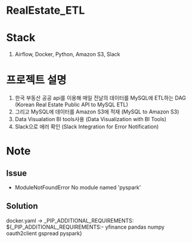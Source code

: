 # RealEstate_ETL

# Stack
1. Airflow, Docker, Python, Amazon S3, Slack

# 프로젝트 설명
1. 한국 부동산 공공 api를 이용해 매일 전날의 데이터를 MySQL에 ETL하는 DAG (Korean Real Estate Public API to MySQL ETL)
2. 그리고 MySQL에 데이터를 Amazon S3에 적재 (MySQL to Amazon S3)
3. Data Visualation BI tools사용 (Data Visualization with BI Tools)
4. Slack으로 에러 확인 (Slack Integration for Error Notification)


# Note
## Issue
* ModuleNotFoundError No module named 'pyspark'
## Solution
docker.yaml -> _PIP_ADDITIONAL_REQUIREMENTS: ${_PIP_ADDITIONAL_REQUIREMENTS:- yfinance pandas numpy oauth2client gspread pyspark}

